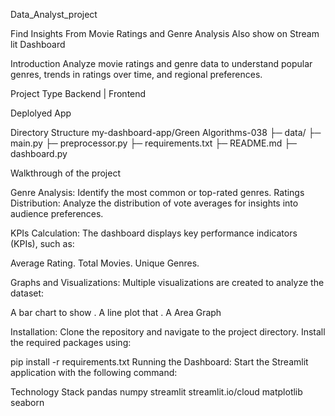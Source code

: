 
Data_Analyst_project

Find Insights From Movie Ratings and Genre Analysis Also show on Stream lit Dashboard

Introduction
Analyze movie ratings and genre data to understand popular genres, trends in ratings over time, and regional preferences.

Project Type
Backend | Frontend

Deplolyed App


Directory Structure
my-dashboard-app/Green Algorithms-038
├─ data/
├─ main.py
├─ preprocessor.py
├─ requirements.txt
├─ README.md
├─ dashboard.py

Walkthrough of the project

Genre Analysis: Identify the most common or top-rated genres.
Ratings Distribution: Analyze the distribution of vote averages for insights into audience preferences.

KPIs Calculation: The dashboard displays key performance indicators (KPIs), such as:

Average Rating.
Total Movies.
Unique Genres. 

Graphs and Visualizations: Multiple visualizations are created to analyze the dataset:

A bar chart to show .
A line plot that .
A Area Graph


Installation: Clone the repository and navigate to the project directory. Install the required packages using:

pip install -r requirements.txt
Running the Dashboard: Start the Streamlit application with the following command:


Technology Stack
pandas
numpy
streamlit
streamlit.io/cloud
matplotlib
seaborn
